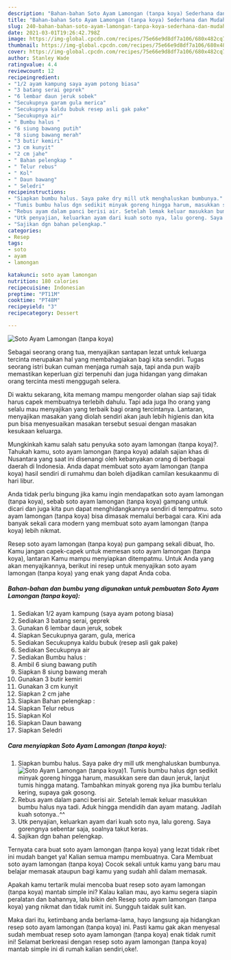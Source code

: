 ```yaml
---
description: "Bahan-bahan Soto Ayam Lamongan (tanpa koya) Sederhana dan Mudah Dibuat"
title: "Bahan-bahan Soto Ayam Lamongan (tanpa koya) Sederhana dan Mudah Dibuat"
slug: 240-bahan-bahan-soto-ayam-lamongan-tanpa-koya-sederhana-dan-mudah-dibuat
date: 2021-03-01T19:26:42.798Z
image: https://img-global.cpcdn.com/recipes/75e66e9d8df7a106/680x482cq70/soto-ayam-lamongan-tanpa-koya-foto-resep-utama.jpg
thumbnail: https://img-global.cpcdn.com/recipes/75e66e9d8df7a106/680x482cq70/soto-ayam-lamongan-tanpa-koya-foto-resep-utama.jpg
cover: https://img-global.cpcdn.com/recipes/75e66e9d8df7a106/680x482cq70/soto-ayam-lamongan-tanpa-koya-foto-resep-utama.jpg
author: Stanley Wade
ratingvalue: 4.4
reviewcount: 12
recipeingredient:
- "1/2 ayam kampung saya ayam potong biasa"
- "3 batang serai geprek"
- "6 lembar daun jeruk sobek"
- "Secukupnya garam gula merica"
- "Secukupnya kaldu bubuk resep asli gak pake"
- "Secukupnya air"
- " Bumbu halus "
- "6 siung bawang putih"
- "8 siung bawang merah"
- "3 butir kemiri"
- "3 cm kunyit"
- "2 cm jahe"
- " Bahan pelengkap "
- " Telur rebus"
- " Kol"
- " Daun bawang"
- " Seledri"
recipeinstructions:
- "Siapkan bumbu halus. Saya pake dry mill utk menghaluskan bumbunya."
- "Tumis bumbu halus dgn sedikit minyak goreng hingga harum, masukkan sere dan daun jeruk, lanjut tumis hingga matang. Tambahkan minyak goreng nya jika bumbu terlalu kering, supaya gak gosong."
- "Rebus ayam dalam panci berisi air. Setelah lemak keluar masukkan bumbu halus nya tadi. Aduk hingga mendidih dan ayam matang. Jadilah kuah sotonya..^^"
- "Utk penyajian, keluarkan ayam dari kuah soto nya, lalu goreng. Saya gorengnya sebentar saja, soalnya takut keras."
- "Sajikan dgn bahan pelengkap."
categories:
- Resep
tags:
- soto
- ayam
- lamongan

katakunci: soto ayam lamongan 
nutrition: 180 calories
recipecuisine: Indonesian
preptime: "PT11M"
cooktime: "PT48M"
recipeyield: "3"
recipecategory: Dessert

---
```



![Soto Ayam Lamongan (tanpa koya)](https://img-global.cpcdn.com/recipes/75e66e9d8df7a106/680x482cq70/soto-ayam-lamongan-tanpa-koya-foto-resep-utama.jpg)

Sebagai seorang orang tua, menyajikan santapan lezat untuk keluarga tercinta merupakan hal yang membahagiakan bagi kita sendiri. Tugas seorang istri bukan cuman menjaga rumah saja, tapi anda pun wajib memastikan keperluan gizi terpenuhi dan juga hidangan yang dimakan orang tercinta mesti menggugah selera.

Di waktu  sekarang, kita memang mampu mengorder olahan siap saji tidak harus capek membuatnya terlebih dahulu. Tapi ada juga lho orang yang selalu mau menyajikan yang terbaik bagi orang tercintanya. Lantaran, menyajikan masakan yang diolah sendiri akan jauh lebih higienis dan kita pun bisa menyesuaikan masakan tersebut sesuai dengan masakan kesukaan keluarga. 



Mungkinkah kamu salah satu penyuka soto ayam lamongan (tanpa koya)?. Tahukah kamu, soto ayam lamongan (tanpa koya) adalah sajian khas di Nusantara yang saat ini disenangi oleh kebanyakan orang di berbagai daerah di Indonesia. Anda dapat membuat soto ayam lamongan (tanpa koya) hasil sendiri di rumahmu dan boleh dijadikan camilan kesukaanmu di hari libur.

Anda tidak perlu bingung jika kamu ingin mendapatkan soto ayam lamongan (tanpa koya), sebab soto ayam lamongan (tanpa koya) gampang untuk dicari dan juga kita pun dapat menghidangkannya sendiri di tempatmu. soto ayam lamongan (tanpa koya) bisa dimasak memalui berbagai cara. Kini ada banyak sekali cara modern yang membuat soto ayam lamongan (tanpa koya) lebih nikmat.

Resep soto ayam lamongan (tanpa koya) pun gampang sekali dibuat, lho. Kamu jangan capek-capek untuk memesan soto ayam lamongan (tanpa koya), lantaran Kamu mampu menyiapkan ditempatmu. Untuk Anda yang akan menyajikannya, berikut ini resep untuk menyajikan soto ayam lamongan (tanpa koya) yang enak yang dapat Anda coba.

<!--inarticleads1-->

##### Bahan-bahan dan bumbu yang digunakan untuk pembuatan Soto Ayam Lamongan (tanpa koya):

1. Sediakan 1/2 ayam kampung (saya ayam potong biasa)
1. Sediakan 3 batang serai, geprek
1. Gunakan 6 lembar daun jeruk, sobek
1. Siapkan Secukupnya garam, gula, merica
1. Sediakan Secukupnya kaldu bubuk (resep asli gak pake)
1. Sediakan Secukupnya air
1. Sediakan  Bumbu halus :
1. Ambil 6 siung bawang putih
1. Siapkan 8 siung bawang merah
1. Gunakan 3 butir kemiri
1. Gunakan 3 cm kunyit
1. Siapkan 2 cm jahe
1. Siapkan  Bahan pelengkap :
1. Siapkan  Telur rebus
1. Siapkan  Kol
1. Siapkan  Daun bawang
1. Siapkan  Seledri




<!--inarticleads2-->

##### Cara menyiapkan Soto Ayam Lamongan (tanpa koya):

1. Siapkan bumbu halus. Saya pake dry mill utk menghaluskan bumbunya.
<img src="https://img-global.cpcdn.com/steps/dad352650d9b8c8d/160x128cq70/soto-ayam-lamongan-tanpa-koya-langkah-memasak-1-foto.jpg" alt="Soto Ayam Lamongan (tanpa koya)">1. Tumis bumbu halus dgn sedikit minyak goreng hingga harum, masukkan sere dan daun jeruk, lanjut tumis hingga matang. Tambahkan minyak goreng nya jika bumbu terlalu kering, supaya gak gosong.
1. Rebus ayam dalam panci berisi air. Setelah lemak keluar masukkan bumbu halus nya tadi. Aduk hingga mendidih dan ayam matang. Jadilah kuah sotonya..^^
1. Utk penyajian, keluarkan ayam dari kuah soto nya, lalu goreng. Saya gorengnya sebentar saja, soalnya takut keras.
1. Sajikan dgn bahan pelengkap.




Ternyata cara buat soto ayam lamongan (tanpa koya) yang lezat tidak ribet ini mudah banget ya! Kalian semua mampu membuatnya. Cara Membuat soto ayam lamongan (tanpa koya) Cocok sekali untuk kamu yang baru mau belajar memasak ataupun bagi kamu yang sudah ahli dalam memasak.

Apakah kamu tertarik mulai mencoba buat resep soto ayam lamongan (tanpa koya) mantab simple ini? Kalau kalian mau, ayo kamu segera siapin peralatan dan bahannya, lalu bikin deh Resep soto ayam lamongan (tanpa koya) yang nikmat dan tidak rumit ini. Sungguh taidak sulit kan. 

Maka dari itu, ketimbang anda berlama-lama, hayo langsung aja hidangkan resep soto ayam lamongan (tanpa koya) ini. Pasti kamu gak akan menyesal sudah membuat resep soto ayam lamongan (tanpa koya) enak tidak rumit ini! Selamat berkreasi dengan resep soto ayam lamongan (tanpa koya) mantab simple ini di rumah kalian sendiri,oke!.

